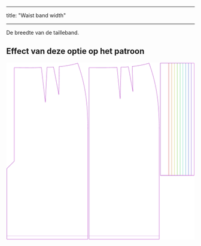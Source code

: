 - - -
title: "Waist band width"
- - -

De breedte van de tailleband.

## Effect van deze optie op het patroon

![Deze afbeelding toont het effect van deze optie door meerdere varianten die een andere waarde hebben voor deze optie te vervangen](penelope_waistbandwidth_sample.svg "Effect of this option on the pattern")
